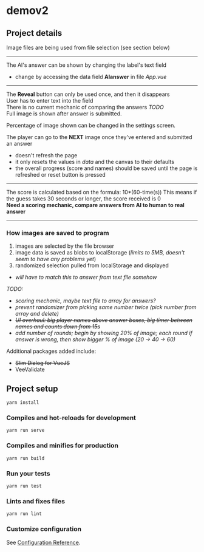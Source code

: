 # demov2

## Project details  
Image files are being used from file selection (see section below)  

---
The AI's answer can be shown by changing the label's text field  
- change by accessing the data field **AIanswer** in file *App.vue*
---
The **Reveal** button can only be used once, and then it disappears  
User has to enter text into the field  
There is no current mechanic of comparing the answers *TODO*  
Full image is shown after answer is submitted. 
 
Percentage of image shown can be changed in the settings screen. 
  
The player can go to the **NEXT** image once they've entered and submitted an answer  
- doesn't refresh the page
- it only resets the values in *data* and the canvas to their defaults
- the overall progress (score and names) should be saved until the page is refreshed or reset button is pressed
---
The score is calculated based on the formula: 10*(60-time(s))
This means if the guess takes 30 seconds or longer, the score received is 0  
**Need a scoring mechanic, compare answers from AI to human to real answer**  

---
### How images are saved to program
1. images are selected by the file browser
2. image data is saved as blobs to localStorage (*limits to 5MB, doesn't seem to have any problems yet*)
3. randomized selection pulled from localStorage and displayed
- *will have to match this to answer from text file somehow*
  
*TODO:* 
- *scoring mechanic, maybe text file to array for answers?*
- *prevent randomizer from picking same number twice (pick number from array and delete)*
- ~~*UI overhaul: big player names above answer boxes, big timer between names and counts down from 15s*~~
- *add number of rounds; begin by showing 20% of image; each round if answer is wrong, then show bigger % of image (20 -> 40 -> 60)*


Additional packages added include:
- ~~Slim Dialog for VueJS~~
- VeeValidate

## Project setup
```
yarn install
```

### Compiles and hot-reloads for development
```
yarn run serve
```

### Compiles and minifies for production
```
yarn run build
```

### Run your tests
```
yarn run test
```

### Lints and fixes files
```
yarn run lint
```

### Customize configuration
See [Configuration Reference](https://cli.vuejs.org/config/).

